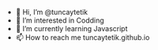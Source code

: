 - 👋 Hi, I’m @tuncaytetik
- 👀 I’m interested in Codding
- 🌱 I’m currently learning Javascript
- 📫 How to reach me tuncaytetik.github.io
